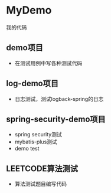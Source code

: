 # MyDemo
我的代码
## demo项目
- 在测试用例中写各种测试代码
## log-demo项目
- 日志测试，测试logback-spring的日志

## spring-security-demo项目
- spring security测试
- mybatis-plus测试
- demo test

## LEETCODE算法测试
- 算法测试题目编写代码